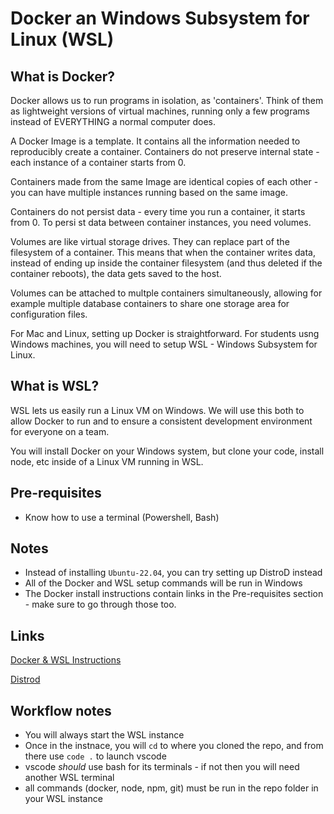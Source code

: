# Docker an Windows Subsystem for Linux (WSL)

## What is Docker?

Docker allows us to run programs in isolation, as 'containers'. Think of them as lightweight versions of virtual machines, running only a few programs instead of EVERYTHING a normal computer does.

A Docker Image is a template. It contains all the information needed to reproducibly create a container. Containers do not preserve internal state - each instance of a container starts from 0.

Containers made from the same Image are identical copies of each other - you can have multiple instances running based on the same image.

Containers do not persist data - every time you run a container, it starts from 0. To persi st data between container instances, you need volumes.

Volumes are like virtual storage drives. They can replace part of the filesystem of a container. This means that when the container writes data, instead of ending up inside the container filesystem (and thus deleted if the container reboots), the data gets saved to the host.

Volumes can be attached to multple containers simultaneously, allowing for example multiple database containers to share one storage area for configuration files.

For Mac and Linux, setting up Docker is straightforward. For students usng Windows machines, you will need to setup WSL - Windows Subsystem for Linux.

## What is WSL?

WSL lets us easily run a Linux VM on Windows. We will use this both to allow Docker to run and to ensure a consistent development environment for everyone on a team.

You will install Docker on your Windows system, but clone your code, install node, etc inside of a Linux VM running in WSL.

## Pre-requisites

- Know how to use a terminal (Powershell, Bash)

## Notes

- Instead of installing `Ubuntu-22.04`, you can try setting up DistroD instead
- All of the Docker and WSL setup commands will be run in Windows
- The Docker install instructions contain links in the Pre-requisites section - make sure to go through those too.

## Links

[Docker & WSL Instructions](https://docs.docker.com/desktop/windows/wsl/)

[Distrod](https://github.com/nullpo-head/wsl-distrod)

## Workflow notes

- You will always start the WSL instance
- Once in the instnace, you will `cd` to where you cloned the repo, and from there use `code .` to launch vscode
- vscode _should_ use bash for its terminals - if not then you will need another WSL terminal
- all commands (docker, node, npm, git) must be run in the repo folder in your WSL instance
